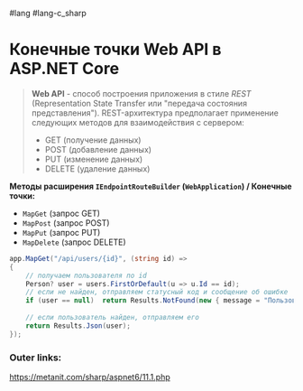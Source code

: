 #lang #lang-c_sharp 

# Конечные точки Web API в ASP.NET Core

> **Web API** - способ построения приложения в стиле *REST* (Representation State Transfer или "передача состояния представления"). 
> REST-архитектура предполагает применение следующих методов для взаимодействия с сервером:
> - GET (получение данных)
> - POST (добавление данных)
> - PUT (изменение данных)
> - DELETE (удаление данных)

**Методы расширения `IEndpointRouteBuilder` (`WebApplication`) / Конечные точки:**
- `MapGet` (запрос GET)
- `MapPost` (запрос POST)  
- `MapPut` (запрос PUT)
- `MapDelete` (запрос DELETE)

```csharp
app.MapGet("/api/users/{id}", (string id) =>
{
    // получаем пользователя по id
    Person? user = users.FirstOrDefault(u => u.Id == id);
    // если не найден, отправляем статусный код и сообщение об ошибке
    if (user == null)  return Results.NotFound(new { message = "Пользователь не найден" });
 
    // если пользователь найден, отправляем его
    return Results.Json(user);
});
```


### Outer links:
https://metanit.com/sharp/aspnet6/11.1.php